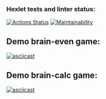 ### Hexlet tests and linter status:
[![Actions Status](https://github.com/katerinavolkova2609/frontend-project-44/actions/workflows/hexlet-check.yml/badge.svg)](https://github.com/katerinavolkova2609/frontend-project-44/actions)
[![Maintainability](https://api.codeclimate.com/v1/badges/d710b0322b002ea4c5b6/maintainability)](https://codeclimate.com/github/katerinavolkova2609/frontend-project-44/maintainability)

## Demo brain-even game:

[![asciicast](https://asciinema.org/a/RxyCT5KHy93CTVLLxRT32SgAH.svg)](https://asciinema.org/a/RxyCT5KHy93CTVLLxRT32SgAH)

## Demo brain-calc game:

[![asciicast](https://asciinema.org/a/628948.svg)](https://asciinema.org/a/628948)
